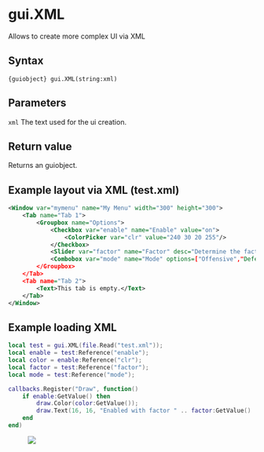 # gui.XML
Allows to create more complex UI via XML

## Syntax
```
{guiobject} gui.XML(string:xml)
```

## Parameters
```xml``` The text used for the ui creation.


## Return value
Returns an guiobject.

## Example layout via XML (test.xml)
```xml
<Window var="mymenu" name="My Menu" width="300" height="300">
	<Tab name="Tab 1">
		<Groupbox name="Options">
			<Checkbox var="enable" name="Enable" value="on">
				<ColorPicker var="clr" value="240 30 20 255"/>
			</Checkbox>
			<Slider var="factor" name="Factor" desc="Determine the factor." min="0" max="100"/>
			<Combobox var="mode" name="Mode" options=["Offensive","Defensive"]/>
		</Groupbox>
	</Tab>
	<Tab name="Tab 2">
		<Text>This tab is empty.</Text>
	</Tab>
</Window>
```

## Example loading XML
```lua
local test = gui.XML(file.Read("test.xml"));
local enable = test:Reference("enable");
local color = enable:Reference("clr");
local factor = test:Reference("factor");
local mode = test:Reference("mode");

callbacks.Register("Draw", function()
	if enable:GetValue() then
		draw.Color(color:GetValue());
		draw.Text(16, 16, "Enabled with factor " .. factor:GetValue() .. " and mode " .. mode:GetString());
	end
end)
```

<figure>
  <img src="/kb/lua/docs/library/gui/xml.png"/>
</figure>

